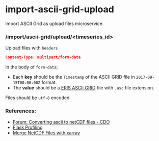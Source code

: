 # import-ascii-grid-upload
Import ASCII Grid as upload files microservice.

### /import/ascii-grid/upload/<timeseries_id>

Upload files with `headers`
```json
Content-Type: multipart/form-data
```

In the body of `form-data`;
- Each **key** should be the `Timestamp` of the ASCII GRID file in `2017-09-15T00:00:00Z` format.
- The **value** should be a  [ERIS ASCII GRID](https://en.wikipedia.org/wiki/Esri_grid) file with `.asc` file extension.

Files should be `utf-8` encoded.

### References:
- [Forum: Converting ascii to netCDF files - CDO](https://code.mpimet.mpg.de/boards/1/topics/3631)
- [Flask Profiling](https://blog.miguelgrinberg.com/post/the-flask-mega-tutorial-part-xvi-debugging-testing-and-profiling)
- [Merge NetCDF Files with xarray](https://stackoverflow.com/questions/47226429/join-merge-multiple-netcdf-files-using-xarray)
